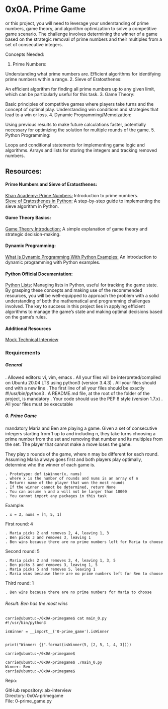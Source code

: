 # 0x0A. Prime Game

or this project, you will need to leverage your understanding of prime numbers, game theory, and algorithm optimization to solve a competitive game scenario. The challenge involves determining the winner of a game based on the strategic removal of prime numbers and their multiples from a set of consecutive integers.

Concepts Needed:
1. Prime Numbers:

Understanding what prime numbers are.
Efficient algorithms for identifying prime numbers within a range.
2. Sieve of Eratosthenes:

An efficient algorithm for finding all prime numbers up to any given limit, which can be particularly useful for this task.
3. Game Theory:

Basic principles of competitive games where players take turns and the concept of optimal play.
Understanding win conditions and strategies that lead to a win or loss.
4. Dynamic Programming/Memoization:

Using previous results to make future calculations faster, potentially necessary for optimizing the solution for multiple rounds of the game.
5. Python Programming:

Loops and conditional statements for implementing game logic and algorithms.
Arrays and lists for storing the integers and tracking removed numbers.

## Resources:
#### Prime Numbers and Sieve of Eratosthenes:

[Khan Academy: Prime Numbers:](https://www.khanacademy.org/math/cc-fourth-grade-math/imp-factors-multiples-and-patterns/imp-prime-and-composite-numbers/v/prime-numbers) Introduction to prime numbers.<br>
[Sieve of Eratosthenes in Python:](https://www.geeksforgeeks.org/sieve-of-eratosthenes/) A step-by-step guide to implementing the sieve algorithm in Python.<br>
#### Game Theory Basics:

[Game Theory Introduction:](https://www.investopedia.com/terms/g/gametheory.asp) A simple explanation of game theory and strategic decision-making.<br>
#### Dynamic Programming:

[What Is Dynamic Programming With Python Examples:](https://skerritt.blog/dynamic-programming/) An introduction to dynamic programming with Python examples.<br>
#### Python Official Documentation:

[Python Lists:](https://docs.python.org/3/tutorial/introduction.html#lists) Managing lists in Python, useful for tracking the game state.<br>
By grasping these concepts and making use of the recommended resources, you will be well-equipped to approach the problem with a solid understanding of both the mathematical and programming challenges involved. The key to success in this project lies in applying efficient algorithms to manage the game’s state and making optimal decisions based on the game’s rules.

#### Additional Resources
[Mock Technical Interview](https://www.youtube.com/watch?v=Jw2pniZCLi8)<br>

### Requirements
##### General
 . Allowed editors: vi, vim, emacs
 . All your files will be interpreted/compiled on Ubuntu 20.04 LTS using python3 (version 3.4.3)
 . All your files should end with a new line
 . The first line of all your files should be exactly #!/usr/bin/python3
 . A README.md file, at the root of the folder of the project, is mandatory
 . Your code should use the PEP 8 style (version 1.7.x)
 . All your files must be executable

##### 0. Prime Game
mandatory
Maria and Ben are playing a game. Given a set of consecutive integers starting from 1 up to and including n, they take turns choosing a prime number from the set and removing that number and its multiples from the set. The player that cannot make a move loses the game.

They play x rounds of the game, where n may be different for each round. Assuming Maria always goes first and both players play optimally, determine who the winner of each game is.

    . Prototype: def isWinner(x, nums)
    . where x is the number of rounds and nums is an array of n
    . Return: name of the player that won the most rounds
    . If the winner cannot be determined, return None
    . You can assume n and x will not be larger than 10000
    . You cannot import any packages in this task
Example:

    . x = 3, nums = [4, 5, 1]
First round: 4

    . Maria picks 2 and removes 2, 4, leaving 1, 3
    . Ben picks 3 and removes 3, leaving 1
    . Ben wins because there are no prime numbers left for Maria to choose
Second round: 5

    . Maria picks 2 and removes 2, 4, leaving 1, 3, 5
    . Ben picks 3 and removes 3, leaving 1, 5
    . Maria picks 5 and removes 5, leaving 1
    . Maria wins because there are no prime numbers left for Ben to choose
Third round: 1

    . Ben wins because there are no prime numbers for Maria to choose
###### Result: Ben has the most wins

    carrie@ubuntu:~/0x0A-primegame$ cat main_0.py
    #!/usr/bin/python3

    isWinner = __import__('0-prime_game').isWinner


    print("Winner: {}".format(isWinner(5, [2, 5, 1, 4, 3])))

    carrie@ubuntu:~/0x0A-primegame$

    carrie@ubuntu:~/0x0A-primegame$ ./main_0.py
    Winner: Ben
    carrie@ubuntu:~/0x0A-primegame$

Repo:<br>

GitHub repository: alx-interview<br>
Directory: 0x0A-primegame<br>
File: 0-prime_game.py<br>

